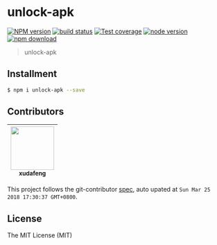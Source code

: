 # unlock-apk

[![NPM version][npm-image]][npm-url]
[![build status][travis-image]][travis-url]
[![Test coverage][coveralls-image]][coveralls-url]
[![node version][node-image]][node-url]
[![npm download][download-image]][download-url]

[npm-image]: https://img.shields.io/npm/v/unlock-apk.svg?style=flat-square
[npm-url]: https://npmjs.org/package/unlock-apk
[travis-image]: https://img.shields.io/travis/macacajs/unlock-apk.svg?style=flat-square
[travis-url]: https://travis-ci.org/macacajs/unlock-apk
[coveralls-image]: https://img.shields.io/coveralls/macacajs/unlock-apk.svg?style=flat-square
[coveralls-url]: https://coveralls.io/r/macacajs/unlock-apk?branch=master
[node-image]: https://img.shields.io/badge/node.js-%3E=_0.10-green.svg?style=flat-square
[node-url]: http://nodejs.org/download/
[download-image]: https://img.shields.io/npm/dm/unlock-apk.svg?style=flat-square
[download-url]: https://npmjs.org/package/unlock-apk

> unlock-apk

## Installment

```bash
$ npm i unlock-apk --save
```

<!-- GITCONTRIBUTOR_START -->

## Contributors

|[<img src="https://avatars1.githubusercontent.com/u/1011681?v=4" width="100px;"/><br/><sub><b>xudafeng</b></sub>](https://github.com/xudafeng)<br/>
| :---: |


This project follows the git-contributor [spec](https://github.com/xudafeng/git-contributor.git), auto upated at `Sun Mar 25 2018 17:30:37 GMT+0800`.

<!-- GITCONTRIBUTOR_END -->

## License

The MIT License (MIT)
